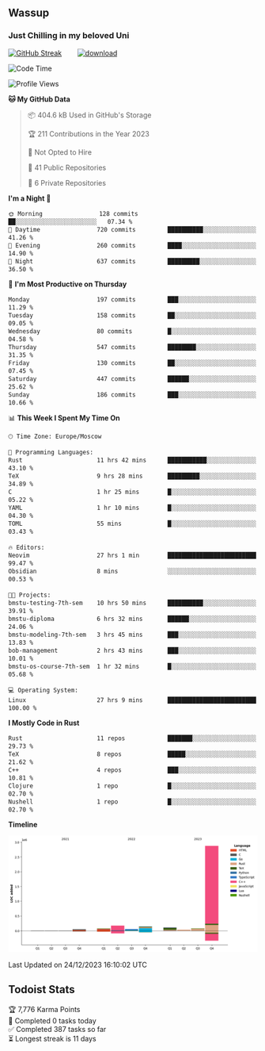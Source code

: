 ## Wassup 
### Just Chilling in my beloved Uni 

<!--
-->

[![GitHub Streak](http://github-readme-streak-stats.herokuapp.com?user=archeoss&theme=shades-of-purple&hide_border=true&date_format=j%20M%5B%20Y%5D)](https://git.io/streak-stats)&nbsp;&nbsp;&nbsp;&nbsp;&nbsp;&nbsp;&nbsp;&nbsp;[![download](https://user-images.githubusercontent.com/68448737/147796309-d8b65b1d-4dde-40d9-b03a-2b42aaa6cd43.jpeg)
](http://bmstu.ru/)

<!--START_SECTION:waka-->
![Code Time](http://img.shields.io/badge/Code%20Time-2%2C288%20hrs%2052%20mins-blue)

![Profile Views](http://img.shields.io/badge/Profile%20Views-0-blue)

**🐱 My GitHub Data** 

> 📦 404.6 kB Used in GitHub's Storage 
 > 
> 🏆 211 Contributions in the Year 2023
 > 
> 🚫 Not Opted to Hire
 > 
> 📜 41 Public Repositories 
 > 
> 🔑 6 Private Repositories 
 > 
**I'm a Night 🦉** 

```text
🌞 Morning                128 commits         ██░░░░░░░░░░░░░░░░░░░░░░░   07.34 % 
🌆 Daytime                720 commits         ██████████░░░░░░░░░░░░░░░   41.26 % 
🌃 Evening                260 commits         ████░░░░░░░░░░░░░░░░░░░░░   14.90 % 
🌙 Night                  637 commits         █████████░░░░░░░░░░░░░░░░   36.50 % 
```
📅 **I'm Most Productive on Thursday** 

```text
Monday                   197 commits         ███░░░░░░░░░░░░░░░░░░░░░░   11.29 % 
Tuesday                  158 commits         ██░░░░░░░░░░░░░░░░░░░░░░░   09.05 % 
Wednesday                80 commits          █░░░░░░░░░░░░░░░░░░░░░░░░   04.58 % 
Thursday                 547 commits         ████████░░░░░░░░░░░░░░░░░   31.35 % 
Friday                   130 commits         ██░░░░░░░░░░░░░░░░░░░░░░░   07.45 % 
Saturday                 447 commits         ██████░░░░░░░░░░░░░░░░░░░   25.62 % 
Sunday                   186 commits         ███░░░░░░░░░░░░░░░░░░░░░░   10.66 % 
```


📊 **This Week I Spent My Time On** 

```text
🕑︎ Time Zone: Europe/Moscow

💬 Programming Languages: 
Rust                     11 hrs 42 mins      ███████████░░░░░░░░░░░░░░   43.10 % 
TeX                      9 hrs 28 mins       █████████░░░░░░░░░░░░░░░░   34.89 % 
C                        1 hr 25 mins        █░░░░░░░░░░░░░░░░░░░░░░░░   05.22 % 
YAML                     1 hr 10 mins        █░░░░░░░░░░░░░░░░░░░░░░░░   04.30 % 
TOML                     55 mins             █░░░░░░░░░░░░░░░░░░░░░░░░   03.43 % 

🔥 Editors: 
Neovim                   27 hrs 1 min        █████████████████████████   99.47 % 
Obsidian                 8 mins              ░░░░░░░░░░░░░░░░░░░░░░░░░   00.53 % 

🐱‍💻 Projects: 
bmstu-testing-7th-sem    10 hrs 50 mins      ██████████░░░░░░░░░░░░░░░   39.91 % 
bmstu-diploma            6 hrs 32 mins       ██████░░░░░░░░░░░░░░░░░░░   24.06 % 
bmstu-modeling-7th-sem   3 hrs 45 mins       ███░░░░░░░░░░░░░░░░░░░░░░   13.83 % 
bob-management           2 hrs 43 mins       ███░░░░░░░░░░░░░░░░░░░░░░   10.01 % 
bmstu-os-course-7th-sem  1 hr 32 mins        █░░░░░░░░░░░░░░░░░░░░░░░░   05.68 % 

💻 Operating System: 
Linux                    27 hrs 9 mins       █████████████████████████   100.00 % 
```

**I Mostly Code in Rust** 

```text
Rust                     11 repos            ███████░░░░░░░░░░░░░░░░░░   29.73 % 
TeX                      8 repos             █████░░░░░░░░░░░░░░░░░░░░   21.62 % 
C++                      4 repos             ███░░░░░░░░░░░░░░░░░░░░░░   10.81 % 
Clojure                  1 repo              █░░░░░░░░░░░░░░░░░░░░░░░░   02.70 % 
Nushell                  1 repo              █░░░░░░░░░░░░░░░░░░░░░░░░   02.70 % 
```



**Timeline**

![Lines of Code chart](https://raw.githubusercontent.com/archeoss/archeoss/master/assets/bar_graph.png)


 Last Updated on 24/12/2023 16:10:02 UTC
<!--END_SECTION:waka-->

## Todoist Stats

<!-- TODO-IST:START -->
🏆  7,776 Karma Points           
🌸  Completed 0 tasks today           
✅  Completed 387 tasks so far           
⏳  Longest streak is 11 days
<!-- TODO-IST:END -->
